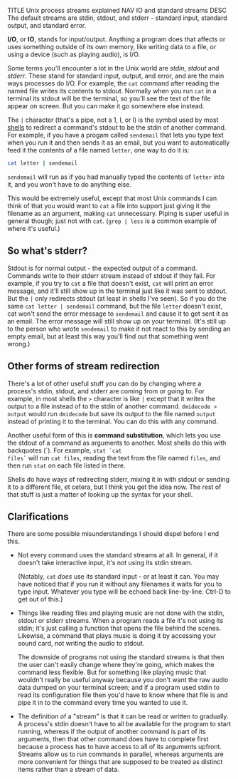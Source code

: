 TITLE Unix process streams explained
NAV IO and standard streams
DESC The default streams are stdin, stdout, and stderr - standard input, standard output, and standard error.

**I/O**, or **IO**, stands for input/output. Anything a program does that affects or uses something outside of its own memory, like writing data to a file, or using a device (such as playing audio), is I/O.

Some terms you'll encounter a lot in the Unix world are *stdin*, *stdout* and *stderr*. These stand for standard input, output, and error, and are the main ways processes do I/O. For example, the `cat` command after reading the named file writes its contents to stdout. Normally when you run `cat` in a terminal its stdout will be the terminal, so you'll see the text of the file appear on screen. But you can make it go somewhere else instead.

The `|` character (that's a pipe, not a 1, I, or l) is the symbol used by most [shells](shell_basics) to redirect a command's stdout to be the stdin of another command. For example, if you have a progam called `sendemail` that lets you type text when you run it and then sends it as an email, but you want to automatically feed it the contents of a file named `letter`, one way to do it is:
```sh
cat letter | sendemail
```
`sendemail` will run as if you had manually typed the contents of `letter` into it, and you won't have to do anything else.

This would be extremely useful, except that most Unix commands I can think of that you would want to `cat` a file into support just giving it the filename as an argument, making `cat` unnecessary. Piping is super useful in general though; just not with `cat`. (`grep | less` is a common example of where it's useful.)

## So what's stderr?

Stdout is for normal output - the expected output of a command. Commands write to their stderr stream instead of stdout if they fail. For example, if you try to `cat` a file that doesn't exist, `cat` will print an error message, and it'll still show up in the terminal just like it was sent to stdout. But the `|` only redirects stdout (at least in shells I've seen). So if you do the same `cat letter | sendemail` command, but the file `letter` doesn't exist, cat won't send the error message to `sendemail` and cause it to get sent it as an email. The error message will still show up on your terminal. (It's still up to the person who wrote `sendemail` to make it not react to this by sending an empty email, but at least this way you'll find out that something went wrong.)

## Other forms of stream redirection

There's a lot of other useful stuff you can do by changing where a process's stdin, stdout, and stderr are coming from or going to. For example, in most shells the `>` character is like `|` except that it writes the output to a file instead of to the stdin of another command. `dmidecode > output` would run `dmidecode` but save its output to the file named `output` instead of printing it to the terminal. You can do this with any command.

Another useful form of this is **command substitution**, which lets you use the stdout of a command as arguments to another. Most shells do this with backquotes (\`). For example, <code>stat &#96;cat files&#96;</code> will run `cat files`, reading the text from the file named `files`, and then run `stat` on each file listed in there.

Shells do have ways of redirecting stderr, mixing it in with stdout or sending it to a different file, et cetera, but I think you get the idea now. The rest of that stuff is just a matter of looking up the syntax for your shell.

## Clarifications

There are some possible misunderstandings I should dispel before I end this.


* Not every command uses the standard streams at all. In general, if it doesn't take interactive input, it's not using its stdin stream.

	(Notably, `cat` *does* use its standard input - or at least it can. You may have noticed that if you run it without any filenames it waits for you to type input. Whatever you type will be echoed back line-by-line. Ctrl-D to get out of this.)


* Things like reading files and playing music are not done with the stdin, stdout or stderr streams. When a program reads a file it's not using its stdin; it's just calling a function that opens the file behind the scenes. Likewise, a command that plays music is doing it by accessing your sound card, not writing the audio to stdout.

	The downside of programs not using the standard streams is that then the user can't easily change where they're going, which makes the command less flexible. But for something like playing music that wouldn't really be useful anyway because you don't want the raw audio data dumped on your terminal screen; and if a program used stdin to read its configuration file then you'd have to know where that file is and pipe it in to the command every time you wanted to use it.

* The definition of a "stream" is that it can be read or written to gradually. A process's stdin doesn't have to all be available for the program to start running, whereas if the output of another command is part of its arguments, then that other command does have to complete first because a process has to have access to all of its arguments upfront. Streams allow us to run commands in parallel, whereas arguments are more convenient for things that are supposed to be treated as distinct items rather than a stream of data.
